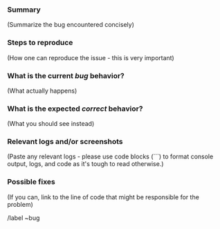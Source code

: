 ### Summary

(Summarize the bug encountered concisely)

### Steps to reproduce

(How one can reproduce the issue - this is very important)

### What is the current *bug* behavior?

(What actually happens)

### What is the expected *correct* behavior?

(What you should see instead)

### Relevant logs and/or screenshots

(Paste any relevant logs - please use code blocks (```) to format console output,
logs, and code as it's tough to read otherwise.)

</details>

### Possible fixes

(If you can, link to the line of code that might be responsible for the problem)

/label ~bug